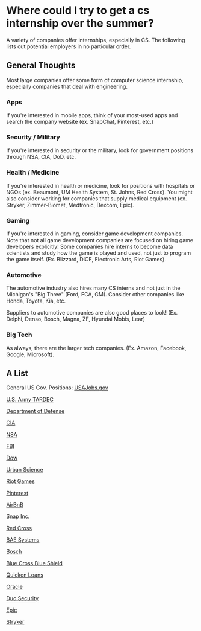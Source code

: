 # Where could I try to get a cs internship over the summer?

A variety of companies offer internships, especially in CS.
The following lists out potential employers in no particular order.

## General Thoughts

Most large companies offer some form of computer science internship, especially companies that deal with engineering.

### Apps
If you're interested in mobile apps, think of your most-used apps and search the company website (ex. SnapChat, Pinterest, etc.)

### Security / Military
If you're interested in security or the military, look for government positions through NSA, CIA, DoD, etc.

### Health / Medicine
If you're interested in health or medicine, look for positions with hospitals or NGOs (ex. Beaumont, UM Health System, St. Johns, Red Cross). You might also consider working for companies that supply medical equipment (ex. Stryker, Zimmer-Biomet, Medtronic, Dexcom, Epic).

### Gaming
If you're interested in gaming, consider game development companies. Note that not all game development companies are focused on hiring game developers explicitly! Some companies hire interns to become data scientists and study how the game is played and used, not just to program the game itself. (Ex. Blizzard, DICE, Electronic Arts, Riot Games).

### Automotive
The automotive industry also hires many CS interns and not just in the Michigan's "Big Three" (Ford, FCA, GM).
Consider other companies like Honda, Toyota, Kia, etc.

Suppliers to automotive companies are also good places to look! (Ex. Delphi, Denso, Bosch, Magna, ZF, Hyundai Mobis, Lear)

### Big Tech
As always, there are the larger tech companies. (Ex. Amazon, Facebook, Google, Microsoft).


## A List
General US Gov. Positions: [USAJobs.gov](https://www.usajobs.gov/)

[U.S. Army TARDEC](https://www.army.mil/article/128538/careers)

[Department of Defense](https://dodstem.us/stem-programs/internships)

[CIA](https://www.cia.gov/careers/student-opportunities)

[NSA](https://www.intelligencecareers.gov/nsa/nsastudents.html)

[FBI](https://www.fbijobs.gov/students/undergrad)

[Dow](https://corporate.dow.com/en-us/careers/students)

[Urban Science](https://www.urbanscience.com/careers/)

[Riot Games](https://www.riotgames.com/en/university-programs#)

[Pinterest](https://careers.pinterest.com/careers/university-0)

[AirBnB](https://careers.airbnb.com/university/)

[Snap Inc.](https://careers.snap.com/university)

[Red Cross](https://www.redcross.org/about-us/careers/university-programs/internships.html)

[BAE Systems](https://www.baesystems.com/en/careers/careers-in-the-uk/summer-internship)

[Bosch](https://www.bosch.us/careers/start-your-career/students/)

[Blue Cross Blue Shield](https://www.bcbsm.com/index/about-us/careers/internships.html)

[Quicken Loans](https://quickenloanscareers.com/internships/)

[Oracle](http://www.oracle.com/oms/campus/na/career-opportunities/index.html)

[Duo Security](https://duo.com/resources/videos/the-duo-internship-program)

[Epic](https://careers.epic.com/)

[Stryker](https://careers.stryker.com/search?keywords=internship)